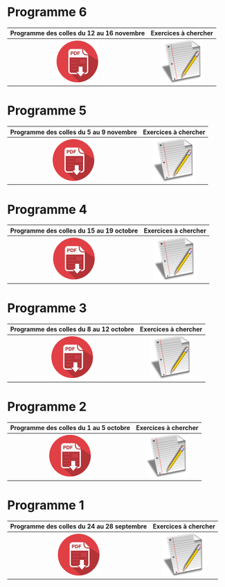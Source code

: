 ---
---

# Programme 6

Programme des colles du 12 au 16 novembre           |  Exercices à chercher
:-------------------------:|:-------------------------:
[![Programme 6](../images/pdf-icon.png)](prog_khole_2018_6.pdf) |  [![feuille 6](../images/exercices.png)](Liste_exos_sup_6_2018.pdf)

# Programme 5

Programme des colles du 5 au 9 novembre           |  Exercices à chercher
:-------------------------:|:-------------------------:
[![Programme 5](../images/pdf-icon.png)](prog_khole_2018_5.pdf) |  [![feuille 5](../images/exercices.png)](Liste_exos_sup_5_2018.pdf)

# Programme 4

Programme des colles du 15 au 19 octobre           |  Exercices à chercher
:-------------------------:|:-------------------------:
[![Programme 4](../images/pdf-icon.png)](prog_khole_2018_4.pdf) |  [![feuille 4](../images/exercices.png)](Liste_exos_sup_4_2018.pdf)

# Programme 3

Programme des colles du 8 au 12 octobre           |  Exercices à chercher
:-------------------------:|:-------------------------:
[![Programme 3](../images/pdf-icon.png)](prog_khole_2018_3.pdf) |  [![feuille 3](../images/exercices.png)](Liste_exos_sup_3_2018.pdf)

# Programme 2

Programme des colles du 1 au 5 octobre           |  Exercices à chercher
:-------------------------:|:-------------------------:
[![Programme 2](../images/pdf-icon.png)](prog_khole_2018_2.pdf) |  [![feuille 2](../images/exercices.png)](Liste_exos_sup_2_2018.pdf)

# Programme 1

Programme des colles du 24 au 28 septembre           |  Exercices à chercher
:-------------------------:|:-------------------------:
[![Programme 1](../images/pdf-icon.png)](prog_khole_2018_1.pdf) |  [![feuille 1](../images/exercices.png)](Liste_exos_sup_1_2018.pdf)




